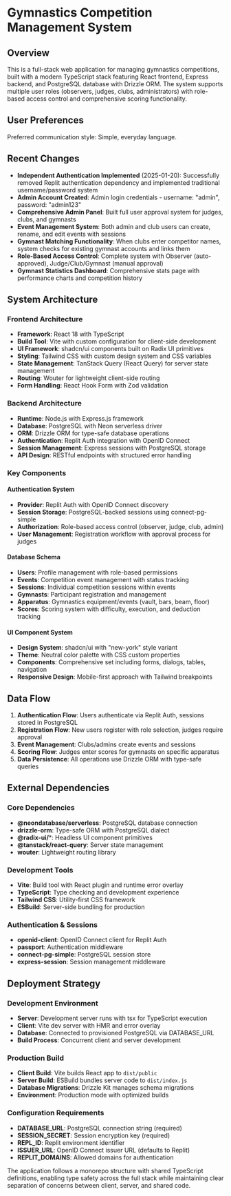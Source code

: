 # Gymnastics Competition Management System

## Overview

This is a full-stack web application for managing gymnastics competitions, built with a modern TypeScript stack featuring React frontend, Express backend, and PostgreSQL database with Drizzle ORM. The system supports multiple user roles (observers, judges, clubs, administrators) with role-based access control and comprehensive scoring functionality.

## User Preferences

Preferred communication style: Simple, everyday language.

## Recent Changes

- **Independent Authentication Implemented** (2025-01-20): Successfully removed Replit authentication dependency and implemented traditional username/password system
- **Admin Account Created**: Admin login credentials - username: "admin", password: "admin123" 
- **Comprehensive Admin Panel**: Built full user approval system for judges, clubs, and gymnasts
- **Event Management System**: Both admin and club users can create, rename, and edit events with sessions
- **Gymnast Matching Functionality**: When clubs enter competitor names, system checks for existing gymnast accounts and links them
- **Role-Based Access Control**: Complete system with Observer (auto-approved), Judge/Club/Gymnast (manual approval)
- **Gymnast Statistics Dashboard**: Comprehensive stats page with performance charts and competition history

## System Architecture

### Frontend Architecture
- **Framework**: React 18 with TypeScript
- **Build Tool**: Vite with custom configuration for client-side development
- **UI Framework**: shadcn/ui components built on Radix UI primitives
- **Styling**: Tailwind CSS with custom design system and CSS variables
- **State Management**: TanStack Query (React Query) for server state management
- **Routing**: Wouter for lightweight client-side routing
- **Form Handling**: React Hook Form with Zod validation

### Backend Architecture
- **Runtime**: Node.js with Express.js framework
- **Database**: PostgreSQL with Neon serverless driver
- **ORM**: Drizzle ORM for type-safe database operations
- **Authentication**: Replit Auth integration with OpenID Connect
- **Session Management**: Express sessions with PostgreSQL storage
- **API Design**: RESTful endpoints with structured error handling

### Key Components

#### Authentication System
- **Provider**: Replit Auth with OpenID Connect discovery
- **Session Storage**: PostgreSQL-backed sessions using connect-pg-simple
- **Authorization**: Role-based access control (observer, judge, club, admin)
- **User Management**: Registration workflow with approval process for judges

#### Database Schema
- **Users**: Profile management with role-based permissions
- **Events**: Competition event management with status tracking
- **Sessions**: Individual competition sessions within events
- **Gymnasts**: Participant registration and management
- **Apparatus**: Gymnastics equipment/events (vault, bars, beam, floor)
- **Scores**: Scoring system with difficulty, execution, and deduction tracking

#### UI Component System
- **Design System**: shadcn/ui with "new-york" style variant
- **Theme**: Neutral color palette with CSS custom properties
- **Components**: Comprehensive set including forms, dialogs, tables, navigation
- **Responsive Design**: Mobile-first approach with Tailwind breakpoints

## Data Flow

1. **Authentication Flow**: Users authenticate via Replit Auth, sessions stored in PostgreSQL
2. **Registration Flow**: New users register with role selection, judges require approval
3. **Event Management**: Clubs/admins create events and sessions
4. **Scoring Flow**: Judges enter scores for gymnasts on specific apparatus
5. **Data Persistence**: All operations use Drizzle ORM with type-safe queries

## External Dependencies

### Core Dependencies
- **@neondatabase/serverless**: PostgreSQL database connection
- **drizzle-orm**: Type-safe ORM with PostgreSQL dialect
- **@radix-ui/***: Headless UI component primitives
- **@tanstack/react-query**: Server state management
- **wouter**: Lightweight routing library

### Development Tools
- **Vite**: Build tool with React plugin and runtime error overlay
- **TypeScript**: Type checking and development experience
- **Tailwind CSS**: Utility-first CSS framework
- **ESBuild**: Server-side bundling for production

### Authentication & Sessions
- **openid-client**: OpenID Connect client for Replit Auth
- **passport**: Authentication middleware
- **connect-pg-simple**: PostgreSQL session store
- **express-session**: Session management middleware

## Deployment Strategy

### Development Environment
- **Server**: Development server runs with tsx for TypeScript execution
- **Client**: Vite dev server with HMR and error overlay
- **Database**: Connected to provisioned PostgreSQL via DATABASE_URL
- **Build Process**: Concurrent client and server development

### Production Build
- **Client Build**: Vite builds React app to `dist/public`
- **Server Build**: ESBuild bundles server code to `dist/index.js`
- **Database Migrations**: Drizzle Kit manages schema migrations
- **Environment**: Production mode with optimized builds

### Configuration Requirements
- **DATABASE_URL**: PostgreSQL connection string (required)
- **SESSION_SECRET**: Session encryption key (required)
- **REPL_ID**: Replit environment identifier
- **ISSUER_URL**: OpenID Connect issuer URL (defaults to Replit)
- **REPLIT_DOMAINS**: Allowed domains for authentication

The application follows a monorepo structure with shared TypeScript definitions, enabling type safety across the full stack while maintaining clear separation of concerns between client, server, and shared code.